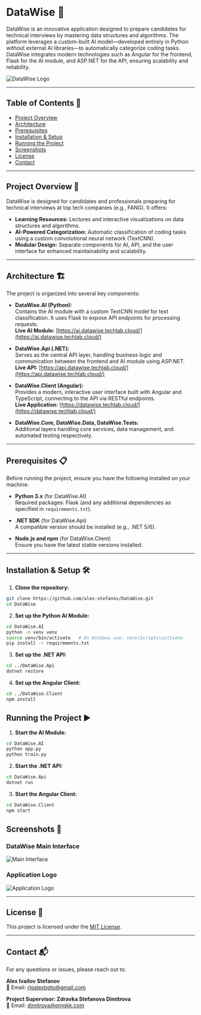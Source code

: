 # DataWise 🚀

DataWise is an innovative application designed to prepare candidates for technical interviews by mastering data structures and algorithms. The platform leverages a custom-built AI model—developed entirely in Python without external AI libraries—to automatically categorize coding tasks. DataWise integrates modern technologies such as Angular for the frontend, Flask for the AI module, and ASP.NET for the API, ensuring scalability and reliability.

![DataWise Logo](logo.png)

---

## Table of Contents 📑

- [Project Overview](#project-overview)
- [Architecture](#architecture)
- [Prerequisites](#prerequisites)
- [Installation & Setup](#installation--setup)
- [Running the Project](#running-the-project)
- [Screenshots](#screenshots)
- [License](#license)
- [Contact](#contact)

---

## Project Overview 🌟

DataWise is designed for candidates and professionals preparing for technical interviews at top tech companies (e.g., FANG). It offers:

- **Learning Resources:** Lectures and interactive visualizations on data structures and algorithms.
- **AI-Powered Categorization:** Automatic classification of coding tasks using a custom convolutional neural network (TextCNN).
- **Modular Design:** Separate components for AI, API, and the user interface for enhanced maintainability and scalability.

---

## Architecture 🏗️

The project is organized into several key components:

- **DataWise.AI (Python):**  
  Contains the AI module with a custom TextCNN model for text classification. It uses Flask to expose API endpoints for processing requests.  
  **Live AI Module:** [https://ai.datawise.techlab.cloud/](https://ai.datawise.techlab.cloud/)

- **DataWise.Api (.NET):**  
  Serves as the central API layer, handling business logic and communication between the frontend and AI module using ASP.NET.  
  **Live API:** [https://api.datawise.techlab.cloud/](https://api.datawise.techlab.cloud/)

- **DataWise.Client (Angular):**  
  Provides a modern, interactive user interface built with Angular and TypeScript, connecting to the API via RESTful endpoints.  
  **Live Application:** [https://datawise.techlab.cloud/](https://datawise.techlab.cloud/)

- **DataWise.Core, DataWise.Data, DataWise.Tests:**  
  Additional layers handling core services, data management, and automated testing respectively.

---

## Prerequisites 📋

Before running the project, ensure you have the following installed on your machine:

- **Python 3.x** (for DataWise.AI)  
  Required packages: Flask (and any additional dependencies as specified in `requirements.txt`).

- **.NET SDK** (for DataWise.Api)  
  A compatible version should be installed (e.g., .NET 5/6).

- **Node.js and npm** (for DataWise.Client)  
  Ensure you have the latest stable versions installed.

---

## Installation & Setup 🛠️

1. **Clone the repository:**

  ```bash
  git clone https://github.com/alex-stefanov/DataWise.git
  cd DataWise
  ```
   
2. **Set up the Python AI Module:**
   
  ```bash
  cd DataWise.AI
  python -m venv venv
  source venv/bin/activate   # On Windows use: venv\Scripts\activate
  pip install -r requirements.txt
  ```

3. **Set up the .NET API:**
   
  ```bash
  cd ../DataWise.Api
  dotnet restore
  ```

4. **Set up the Angular Client:**
   
  ```bash
  cd ../DataWise.Client
  npm install
  ```

## Running the Project ▶️

1. **Start the AI Module:**
   
  ```bash
  cd DataWise.AI
  python app.py
  python train.py
  ```

2. **Start the .NET API:**
   
  ```bash
  cd DataWise.Api
  dotnet run
  ```

3. **Start the Angular Client:**
   
  ```bash
  cd DataWise.Client
  npm start
  ```

## Screenshots 📸

### DataWise Main Interface  
![Main Interface](main_page.png)

### Application Logo  
![Application Logo](logo.png)

---

## License 📄

This project is licensed under the [MIT License](LICENSE).

---

## Contact 📬

For any questions or issues, please reach out to:

**Alex Ivailov Stefanov**  
📧 Email: [rlgalexbgto@gmail.com](mailto:rlgalexbgto@gmail.com)

**Project Supervisor: Zdravka Stefanova Dimitrova**  
📧 Email: [dimitrova@pmgkk.com](mailto:dimitrova@pmgkk.com)

